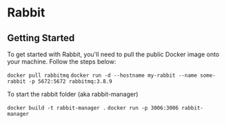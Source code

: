 # Rabbit

## Getting Started

To get started with Rabbit, you'll need to pull the public Docker image onto your machine. Follow the steps below:

`docker pull rabbitmq`
`docker run -d --hostname my-rabbit --name some-rabbit -p 5672:5672 rabbitmq:3.8.9`

To start the rabbit folder (aka rabbit-manager) 

`docker build -t rabbit-manager .`
`docker run -p 3006:3006 rabbit-manager`